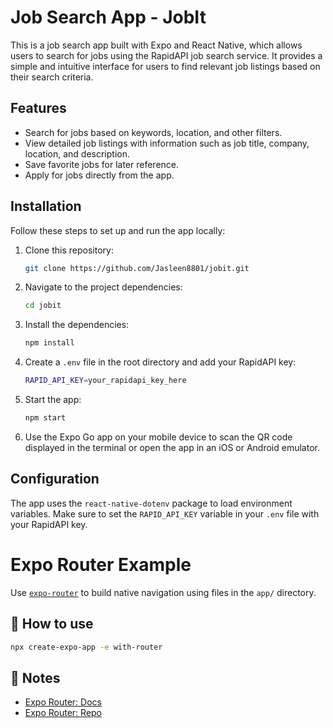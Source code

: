 # Job Search App - JobIt

This is a job search app built with Expo and React Native, which allows users to search for jobs using the RapidAPI job search service. It provides a simple and intuitive interface for users to find relevant job listings based on their search criteria.

## Features

- Search for jobs based on keywords, location, and other filters.
- View detailed job listings with information such as job title, company, location, and description.
- Save favorite jobs for later reference.
- Apply for jobs directly from the app.

## Installation

Follow these steps to set up and run the app locally:

1. Clone this repository:

   ```bash
   git clone https://github.com/Jasleen8801/jobit.git
   ```

2. Navigate to the project dependencies:

    ```bash
    cd jobit
    ```

3. Install the dependencies:

    ```bash
    npm install
    ```

4. Create a `.env` file in the root directory and add your RapidAPI key:

    ```bash
    RAPID_API_KEY=your_rapidapi_key_here
    ```

5. Start the app:

    ```bash
    npm start
    ```

4. Use the Expo Go app on your mobile device to scan the QR code displayed in the terminal or open the app in an iOS or Android emulator.


## Configuration

The app uses the `react-native-dotenv` package to load environment variables. Make sure to set the `RAPID_API_KEY` variable in your `.env` file with your RapidAPI key.

# Expo Router Example

Use [`expo-router`](https://expo.github.io/router) to build native navigation using files in the `app/` directory.

## 🚀 How to use

```sh
npx create-expo-app -e with-router
```

## 📝 Notes

- [Expo Router: Docs](https://expo.github.io/router)
- [Expo Router: Repo](https://github.com/expo/router)